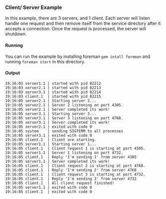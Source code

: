 ### Client/ Server Example

In this example, there are 3 servers, and 1 client. Each server will listen handle one request and then remove itself from the service directory after it accepts a connection. Once the request is processed, the server will shutdown.

#### Running

You can run the example by installing foreman `gem intall foreman` and running `foreman start` in this directory.

#### Output

```
19:16:03 server1.1 | started with pid 82212
19:16:03 server2.1 | started with pid 82213
19:16:03 server3.1 | started with pid 82214
19:16:03 client.1  | started with pid 82215
19:16:05 server2.1 | Starting server 2...
19:16:05 server2.1 | Server 2 listening on port 4305.
19:16:05 server2.1 | Server completed its work!
19:16:05 server3.1 | Starting server 3...
19:16:05 server3.1 | Server 3 listening on port 4768.
19:16:05 server3.1 | Server completed its work!
19:16:05 server2.1 | exited with code 0
19:16:05 system    | sending SIGTERM to all processes
19:16:05 server3.1 | exited with code 0
19:16:05 client.1  | Client are starting.
19:16:05 server1.1 | Starting server 1...
19:16:05 client.1  | Client request 1 is starting at port 4305.
19:16:05 server1.1 | Server 1 listening on port 4732.
19:16:05 client.1  | Reply 'I'm sending 1' from server 4305
19:16:05 server1.1 | Server completed its work!
19:16:05 client.1  | Client request 2 is starting at port 4768.
19:16:05 client.1  | Reply 'I'm sending 2' from server 4768
19:16:05 client.1  | Client request 3 is starting at port 4732.
19:16:05 client.1  | Reply 'I'm sending 3' from server 4732
19:16:05 client.1  | All client request finished!
19:16:05 server1.1 | exited with code 0
19:16:05 client.1  | exited with code 0
```
